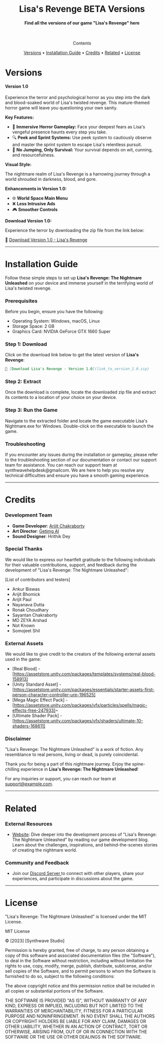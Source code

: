 <h1 align="center">
Lisa's Revenge BETA Versions 
</h1>
<h4 align= "center"> Find all the versions of our game "Lisa's Revenge"  here</h4>
<br>
<p align= "center">Contents </p>
<p align="center">
  <a href="#versions">Versions</a> •
  <a href="#installation-guide">Installation Guide</a> •
  <a href="#credits">Credits</a> •
  <a href="#related">Related</a> •
  <a href="#license">License</a>
</p>

# Versions
#### Version 1.0

Experience the terror and psychological horror as you step into the dark and blood-soaked world of Lisa's twisted revenge. This mature-themed horror game will leave you questioning your own sanity.

**Key Features:**

- 🌌 **Immersive Horror Gameplay:** Face your deepest fears as Lisa's vengeful presence haunts every step you take.
- 🔍 **Peek and Sprint Systems:** Use peek system to cautiously observe and master the sprint system to escape Lisa's relentless pursuit.
- 🚫 **No Jumping, Only Survival:** Your survival depends on wit, cunning, and resourcefulness.

**Visual Style:**

The nightmare realm of Lisa's Revenge is a harrowing journey through a world shrouded in darkness, blood, and gore.

**Enhancements in Version 1.0:**

- 🌐 **World Space Main Menu**
- ❌ **Less Intrusive Ads**
- 🎮 **Smoother Controls**

**Download Version 1.0:**

Experience the terror by downloading the zip file from the link below:

🔗 [Download Version 1.0 - Lisa's Revenge](link_to_version_1.0.zip)

---

# Installation Guide

Follow these simple steps to set up **Lisa's Revenge: The Nightmare Unleashed** on your device and immerse yourself in the terrifying world of Lisa's twisted revenge.

### Prerequisites

Before you begin, ensure you have the following:

- Operating System: Windows, macOS, Linux
- Storage Space: 2 GB
- Graphics Card: NVIDIA GeForce GTX 1660 Super

### Step 1: Download

Click on the download link below to get the latest version of **Lisa's Revenge**:

```markdown
🔗 [Download Lisa's Revenge - Version 1.0](link_to_version_1.0.zip)
```
### Step 2: Extract 
Once the download is complete, locate the downloaded zip file and extract its contents to a location of your choice on your device.

### Step 3: Run the Game
Navigate to the extracted folder and locate the game executable Lisa's Nightmare.exe for Windows. Double-click on the executable to launch the game.

### Troubleshooting
If you encounter any issues during the installation or gameplay, please refer to the troubleshooting section of our documentation or contact our support team for assistance. You can reach our support team at synthwavehelpdesk@gmailcom. We are here to help you resolve any technical difficulties and ensure you have a smooth gaming experience.

---

# Credits

### Development Team

- **Game Developer**: <a href = "https://instagram.com/_synthwavestudio"> Arijit Chakraborty </a>
- **Art Director**: <a href = "https://getimg.ai"> Getimg AI </a>
- **Sound Designer**: Hrithik Dey 

### Special Thanks

We would like to express our heartfelt gratitude to the following individuals for their valuable contributions, support, and feedback during the development of "Lisa's Revenge: The Nightmare Unleashed":

[List of contributors and testers]
- Ankur Biswas
- Arijit Bhomick
- Arijit Paul
- Nayanava Dutta
- Ronak Choudhary
- Sayantan Chakraborty
- MD ZEYA Arshad
- Not Known
- Somojeet Shil

### External Assets

We would like to give credit to the creators of the following external assets used in the game:

- [Real Blood] - [https://assetstore.unity.com/packages/templates/systems/real-blood-158913]
- [Unity Standard Asset] - [https://assetstore.unity.com/packages/essentials/starter-assets-first-person-character-controller-urp-196525]
- [Mega Magic Effect Pack] - [https://assetstore.unity.com/packages/vfx/particles/spells/magic-effects-free-247933]~
- [Ultimate Shader Pack] - [https://assetstore.unity.com/packages/vfx/shaders/ultimate-10-shaders-168611]

### Disclaimer

"Lisa's Revenge: The Nightmare Unleashed" is a work of fiction. Any resemblance to real persons, living or dead, is purely coincidental.

Thank you for being a part of this nightmare journey. Enjoy the spine-chilling experience in **Lisa's Revenge: The Nightmare Unleashed**!


For any inquiries or support, you can reach our team at [support@example.com](mailto:synthwavesupport@gmail.com).

---

# Related

### External Resources

- [Website](https://officialsynthwavestudio.godaddusites.com): Dive deeper into the development process of "Lisa's Revenge: The Nightmare Unleashed" by reading our game development blog. Learn about the challenges, inspirations, and behind-the-scenes stories of creating the nightmare world.

### Community and Feedback

- Join our <a href = "https://discord.gg/KW2dbPyTmp"> Discord Server </a> to connect with other players, share your experiences, and participate in discussions about the game.

---

# License

"Lisa's Revenge: The Nightmare Unleashed" is licensed under the MIT License.

MIT License

© [2023] [Synthwave Studio]

Permission is hereby granted, free of charge, to any person obtaining a copy
of this software and associated documentation files (the "Software"), to deal
in the Software without restriction, including without limitation the rights
to use, copy, modify, merge, publish, distribute, sublicense, and/or sell
copies of the Software, and to permit persons to whom the Software is
furnished to do so, subject to the following conditions:

The above copyright notice and this permission notice shall be included in all
copies or substantial portions of the Software.

THE SOFTWARE IS PROVIDED "AS IS", WITHOUT WARRANTY OF ANY KIND, EXPRESS OR
IMPLIED, INCLUDING BUT NOT LIMITED TO THE WARRANTIES OF MERCHANTABILITY,
FITNESS FOR A PARTICULAR PURPOSE AND NONINFRINGEMENT. IN NO EVENT SHALL THE
AUTHORS OR COPYRIGHT HOLDERS BE LIABLE FOR ANY CLAIM, DAMAGES OR OTHER
LIABILITY, WHETHER IN AN ACTION OF CONTRACT, TORT OR OTHERWISE, ARISING FROM,
OUT OF OR IN CONNECTION WITH THE SOFTWARE OR THE USE OR OTHER DEALINGS IN THE
SOFTWARE.


